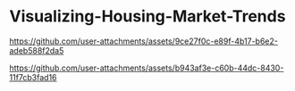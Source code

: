# Visualizing-Housing-Market-Trends

https://github.com/user-attachments/assets/9ce27f0c-e89f-4b17-b6e2-adeb588f2da5



https://github.com/user-attachments/assets/b943af3e-c60b-44dc-8430-11f7cb3fad16

